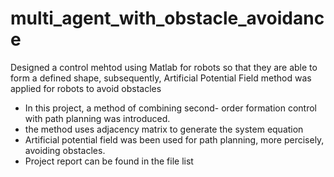 # multi_agent_with_obstacle_avoidance
Designed a control mehtod using Matlab for robots so that they are able to form a defined shape, subsequently, Artificial Potential Field method was applied for robots to avoid obstacles

- In this project, a method of combining second- order formation control with path planning was introduced.
- the method uses adjacency matrix to generate the system equation
- Artificial potential field was been used for path planning, more percisely, avoiding obstacles.
- Project report can be found in the file list
